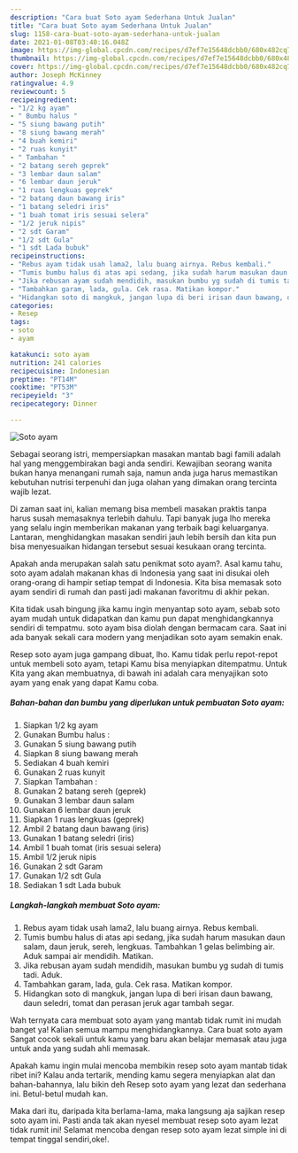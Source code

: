 ```yaml
---
description: "Cara buat Soto ayam Sederhana Untuk Jualan"
title: "Cara buat Soto ayam Sederhana Untuk Jualan"
slug: 1158-cara-buat-soto-ayam-sederhana-untuk-jualan
date: 2021-01-08T03:40:16.048Z
image: https://img-global.cpcdn.com/recipes/d7ef7e15648dcbb0/680x482cq70/soto-ayam-foto-resep-utama.jpg
thumbnail: https://img-global.cpcdn.com/recipes/d7ef7e15648dcbb0/680x482cq70/soto-ayam-foto-resep-utama.jpg
cover: https://img-global.cpcdn.com/recipes/d7ef7e15648dcbb0/680x482cq70/soto-ayam-foto-resep-utama.jpg
author: Joseph McKinney
ratingvalue: 4.9
reviewcount: 5
recipeingredient:
- "1/2 kg ayam"
- " Bumbu halus "
- "5 siung bawang putih"
- "8 siung bawang merah"
- "4 buah kemiri"
- "2 ruas kunyit"
- " Tambahan "
- "2 batang sereh geprek"
- "3 lembar daun salam"
- "6 lembar daun jeruk"
- "1 ruas lengkuas geprek"
- "2 batang daun bawang iris"
- "1 batang seledri iris"
- "1 buah tomat iris sesuai selera"
- "1/2 jeruk nipis"
- "2 sdt Garam"
- "1/2 sdt Gula"
- "1 sdt Lada bubuk"
recipeinstructions:
- "Rebus ayam tidak usah lama2, lalu buang airnya. Rebus kembali."
- "Tumis bumbu halus di atas api sedang, jika sudah harum masukan daun salam, daun jeruk, sereh, lengkuas. Tambahkan 1 gelas belimbing air. Aduk sampai air mendidih. Matikan."
- "Jika rebusan ayam sudah mendidih, masukan bumbu yg sudah di tumis tadi. Aduk."
- "Tambahkan garam, lada, gula. Cek rasa. Matikan kompor."
- "Hidangkan soto di mangkuk, jangan lupa di beri irisan daun bawang, daun seledri, tomat dan perasan jeruk agar tambah segar."
categories:
- Resep
tags:
- soto
- ayam

katakunci: soto ayam 
nutrition: 241 calories
recipecuisine: Indonesian
preptime: "PT14M"
cooktime: "PT53M"
recipeyield: "3"
recipecategory: Dinner

---
```



![Soto ayam](https://img-global.cpcdn.com/recipes/d7ef7e15648dcbb0/680x482cq70/soto-ayam-foto-resep-utama.jpg)

Sebagai seorang istri, mempersiapkan masakan mantab bagi famili adalah hal yang menggembirakan bagi anda sendiri. Kewajiban seorang  wanita bukan hanya menangani rumah saja, namun anda juga harus memastikan kebutuhan nutrisi terpenuhi dan juga olahan yang dimakan orang tercinta wajib lezat.

Di zaman  saat ini, kalian memang bisa membeli masakan praktis tanpa harus susah memasaknya terlebih dahulu. Tapi banyak juga lho mereka yang selalu ingin memberikan makanan yang terbaik bagi keluarganya. Lantaran, menghidangkan masakan sendiri jauh lebih bersih dan kita pun bisa menyesuaikan hidangan tersebut sesuai kesukaan orang tercinta. 



Apakah anda merupakan salah satu penikmat soto ayam?. Asal kamu tahu, soto ayam adalah makanan khas di Indonesia yang saat ini disukai oleh orang-orang di hampir setiap tempat di Indonesia. Kita bisa memasak soto ayam sendiri di rumah dan pasti jadi makanan favoritmu di akhir pekan.

Kita tidak usah bingung jika kamu ingin menyantap soto ayam, sebab soto ayam mudah untuk didapatkan dan kamu pun dapat menghidangkannya sendiri di tempatmu. soto ayam bisa diolah dengan bermacam cara. Saat ini ada banyak sekali cara modern yang menjadikan soto ayam semakin enak.

Resep soto ayam juga gampang dibuat, lho. Kamu tidak perlu repot-repot untuk membeli soto ayam, tetapi Kamu bisa menyiapkan ditempatmu. Untuk Kita yang akan membuatnya, di bawah ini adalah cara menyajikan soto ayam yang enak yang dapat Kamu coba.

<!--inarticleads1-->

##### Bahan-bahan dan bumbu yang diperlukan untuk pembuatan Soto ayam:

1. Siapkan 1/2 kg ayam
1. Gunakan  Bumbu halus :
1. Gunakan 5 siung bawang putih
1. Siapkan 8 siung bawang merah
1. Sediakan 4 buah kemiri
1. Gunakan 2 ruas kunyit
1. Siapkan  Tambahan :
1. Gunakan 2 batang sereh (geprek)
1. Gunakan 3 lembar daun salam
1. Gunakan 6 lembar daun jeruk
1. Siapkan 1 ruas lengkuas (geprek)
1. Ambil 2 batang daun bawang (iris)
1. Gunakan 1 batang seledri (iris)
1. Ambil 1 buah tomat (iris sesuai selera)
1. Ambil 1/2 jeruk nipis
1. Gunakan 2 sdt Garam
1. Gunakan 1/2 sdt Gula
1. Sediakan 1 sdt Lada bubuk




<!--inarticleads2-->

##### Langkah-langkah membuat Soto ayam:

1. Rebus ayam tidak usah lama2, lalu buang airnya. Rebus kembali.
1. Tumis bumbu halus di atas api sedang, jika sudah harum masukan daun salam, daun jeruk, sereh, lengkuas. Tambahkan 1 gelas belimbing air. Aduk sampai air mendidih. Matikan.
1. Jika rebusan ayam sudah mendidih, masukan bumbu yg sudah di tumis tadi. Aduk.
1. Tambahkan garam, lada, gula. Cek rasa. Matikan kompor.
1. Hidangkan soto di mangkuk, jangan lupa di beri irisan daun bawang, daun seledri, tomat dan perasan jeruk agar tambah segar.




Wah ternyata cara membuat soto ayam yang mantab tidak rumit ini mudah banget ya! Kalian semua mampu menghidangkannya. Cara buat soto ayam Sangat cocok sekali untuk kamu yang baru akan belajar memasak atau juga untuk anda yang sudah ahli memasak.

Apakah kamu ingin mulai mencoba membikin resep soto ayam mantab tidak ribet ini? Kalau anda tertarik, mending kamu segera menyiapkan alat dan bahan-bahannya, lalu bikin deh Resep soto ayam yang lezat dan sederhana ini. Betul-betul mudah kan. 

Maka dari itu, daripada kita berlama-lama, maka langsung aja sajikan resep soto ayam ini. Pasti anda tak akan nyesel membuat resep soto ayam lezat tidak rumit ini! Selamat mencoba dengan resep soto ayam lezat simple ini di tempat tinggal sendiri,oke!.

